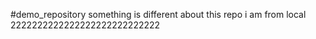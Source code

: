 #demo_repository
something is different about this repo
i am from local
2222222222222222222222222222
